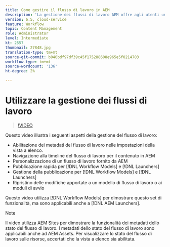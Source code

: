 ```yaml
---
title: Come gestire il flusso di lavoro in AEM
description: 'La gestione dei flussi di lavoro AEM offre agli utenti una maggiore visibilità sui contenuti del flusso di lavoro e consente una gestione più semplice delle definizioni dei modelli di flusso di lavoro. '
version: 6.5, cloud-service
feature: Workflow
topic: Content Management
role: Administrator
level: Intermediate
kt: 2557
thumbnail: 27848.jpg
translation-type: tm+mt
source-git-commit: b040bdf97df39c45f175288608e965e5f0214703
workflow-type: tm+mt
source-wordcount: '136'
ht-degree: 2%

---
```



# Utilizzare la gestione dei flussi di lavoro

>[!VIDEO](https://video.tv.adobe.com/v/27848/?quality=12&learn=on)

Questo video illustra i seguenti aspetti della gestione del flusso di lavoro:

+ Abilitazione dei metadati del flusso di lavoro nelle impostazioni della vista a elenco.
+ Navigazione alla timeline del flusso di lavoro per il contenuto in AEM
+ Personalizzazione di un flusso di lavoro fornito da AEM
+ Pubblicazione rapida per [!DNL Workflow Models] e [!DNL Launchers]
+ Gestione della pubblicazione per [!DNL Workflow Models] e [!DNL Launchers]
+ Ripristino delle modifiche apportate a un modello di flusso di lavoro o ai moduli di avvio

Questo video utilizza [!DNL Workflow Models] per dimostrare questo set di funzionalità, ma sono applicabili anche a [!DNL AEM Launchers].


>[!NOTE]
>
> Il video utilizza AEM Sites per dimostrare la funzionalità dei metadati dello stato del flusso di lavoro. I metadati dello stato del flusso di lavoro sono applicabili anche ad AEM Assets. Per visualizzare lo stato del flusso di lavoro sulle risorse, accertati che la vista a elenco sia abilitata.
